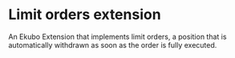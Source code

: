 # Limit orders extension

An Ekubo Extension that implements limit orders, a position that is automatically withdrawn as soon as the order is fully executed.
